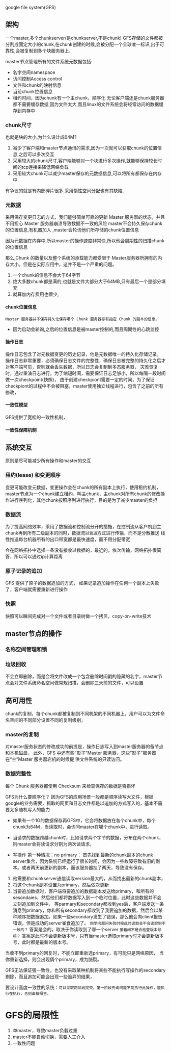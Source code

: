 google file system(GFS)


## 架构
一个master,多个chunkserver(是chunkserver,不是chunk)
GFS存储的文件都被分割成固定大小的chunk,在chunk创建的时候,会被分配一个全球唯一标识,出于可靠性,会被复制到多个块服务器上.

master节点管理所有的文件系统元数据包括:
- 名字空间namespace
- 访问控制Access control
- 文件和chunk的映射信息
- 当前chunk位置信息
- 租约时间，因为chunk有一个主chunk，顺序化
无论客户端还是chunk服务器都不需要缓存数据,因为文件太大,而且linux的文件系统会将经常访问的数据缓存到内存中

### chunk尺寸
也就是块的大小,为什么设计成64M?
1. 减少了客户端和master节点通讯的需求,因为一次就可以获取chunk的位置信息,之后可以多次交互
2. 采用较大的chunk尺寸,客户端能够对一个块进行多次操作,就能够保持较长时间的tcp连接来降低网络负载
3. 采用较大chunk可以减少master保存的元数据信息,可以将所有都保存在内存中.

有争议的就是有内部碎片很多.采用惰性空间分配也有其缺陷,

### 元数据
采用保存变更日志的方式，我们能够简单可靠的更新 Master 服务器的状态，并且不用担心 Master 服务器崩溃导致数据不一致的风险
master不会持久保存chunk的位置信息,有机器加入 ,master会轮询他们所存储的chunk位置信息

因为元数据在内存中,所以master的操作速度非常快,所以他会周期性的扫描chunk的位置信息

那么,Chunk 的数量以及整个系统的承载能力都受限于 Master服务器所拥有的内存大小。但是在实际应用中，这并不是一个严重的问题。
1. 一个chunk的信息不会大于64字节
2. 绝大多数chunk都是满的,也就是文件大部分大于64MB,只有最后一个是部分填充
3. 就算加内存费用也很少,

#### chunk位置信息
`Master 服务器并不保存持久化保存哪个 Chunk 服务器存有指定 Chunk 的副本的信息。 `
* 因为启动会轮询,之后的位置信息是被master控制的,而且周期性的心跳监控

#### 操作日志
操作日志包含了对元数据变更的历史记录，他是元数据唯一的持久化存储记录，
操作日志非常重要，必须确保日志文件的完整性，确保日志被完整的持久化之后才对客户端可见，否则就会丢失数据，所以日志会复制到多态服务器，
灾难恢复时，通过重演日志进行，为了缩短时间，需要保证日志足够小，所以每隔一段时间做一次checkpoint(快照)，
由于创建checkpiont需要一定的时间，为了保证checkpiont的过程中不会被阻塞，master使用独立线程进行，包含了之前的所有修改，


#### 一致性模型
GFS提供了宽松的一致性机制，

#### 一致性保障机制


## 系统交互

原则是尽可能减少所有操作和master的交互

### 租约(lease) 和变更顺序
变更可能改变元数据，变更操作会在chunk的所有副本上执行，使用租约机制，
master节点为一个chunk建立租约，叫主chunk，主chunk对所有chunk的修改操作进行序列化，其他chunk按照序列进行执行，目的是为了减少master的负担

### 数据流
为了提高网络效率，采用了数据流和控制流分开的措施，在控制流从客户机到主chunk再到所有二级副本的同时，数据流以`管道`方式进行传输，而不是分散推送
线性推送每台机器所有的出口带宽都是最快速度，而不用分配带宽

会在网络拓扑中选择一条没有接收过数据的，最近的，依次传输，网络拓扑很简答，所以可以通过ip计算距离


### 原子记录的追加
GFS 提供了原子的数据追加的方式，
如果记录追加操作在任何一个副本上失败了，客户端就需要重新进行操作


### 快照
快照可以瞬间完成对一个文件或者目录树做一个拷贝，copy-on-write技术

## master节点的操作

### 名称空间管理和锁


### 垃圾回收
不会立即删除，而是会将文件改成一个包含删除时间戳的隐藏的名字，master节点会对文件系统命名空间做常规扫描，会删除三天前的文件，可以设置


## 高可用性

chunk的复制，每个chunk都被复制到不同机架的不同机器上，用户可以为文件命名空间的不同部分设置不同的复制级别，

### master的复制
对master服务状态的修改成功的前提是，操作日志写入到master服务器的备节点和本机磁盘，
此外，GFS 中还有些“影子”Master 服务器，这些“影子”服务器在“主”Master 服务器宕机的时候提
供文件系统的只读访问。

### 数据完整性
每个 Chunk 服务器都使用 Checksum 来检查保存的数据是否损坏


GFS为什么要顺序化？
因为GFS的应用场景一般都是顺序读写大文件，根据google的业务需要，抓取的网页和日志文件都是以追加的方式写入的，基本不需要太多随机写入的能力



* 如果有一个1G的数据保存再GFS中，它会将数据放在各个chunk中，每个chunk为64M，当读取时，会询问master在哪个chunk中，进行读取。


* 当请求的数据跨越chunk时，比如请求两个字节的数据，分布在两个chunk，则master会将读请求分割为两次读请求，


* 写操作
第一种情况：no primary：
首先找到最新的chunk副本的chunk server集合，因为系统已经运行了很长时间，会因为一些故障导致有旧的副本。或者两天前更新的副本，而该服务器挂了两天，导致没有保存。
1. 他需要和chunkserver通信读取version最大的，从而找出最新的chunk副本，
2. 将这个chunk副本设置为primary，然后依次更新
3. 当要追加数据时，客户端将要追加的数据副本发送给primary，和所有的sesondaies，然后他们都将数据写入到一个临时位置，此时这些数据并不会立刻追加到文件中，  等parmary和secondary都收到yes后，客户端发送一条消息到primary，你和所有secondary都收到了我要追加的数据，然后会以某种顺序把数据追加。如果一些secondary发生了错误，那么他会向client报告错误，但是成功的server雀食追加了。
   `同学问题问失败时候此时读取会不会读取到不一致的？`
        答案是会的，取决于你读取到了哪一个server
        `接着问不是会检查版本号嘛？`
            答案是此时不会更新版本号，只有当master选取primary时才会更新版本号，此时都是最新的版本号。

当收不到primary的回复时，不能立即重新选primary，有可能只是网络原因， 当你重新选择，则会出现俩个primary，成为脑裂。


GFS无法保证强一致性，也没有采取某种机制将某些不能执行写操作的secondary剔除，而且追加可能会出现一些诡异的结果，

要设计高度一致性的系统：`可以采取两阶段提交，第一阶段先询问能不能执行此操作，能执行在执行，否则直接报告。`


# GFS的局限性
1. 单master，导致master负载过重
2. master不能自动切换，需要人工介入
3. 一致性问题
